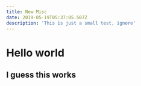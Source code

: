 ```yaml
---
title: New Misc
date: 2019-05-19T05:37:05.507Z
description: 'This is just a small test, ignore'
---
```

# Hello world

I guess this works
---
